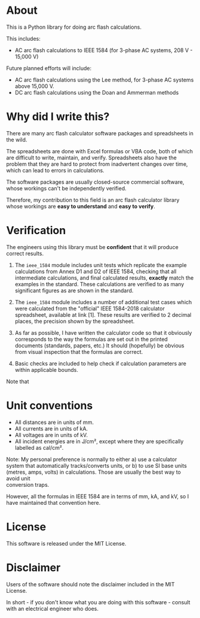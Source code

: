 # About

This is a Python library for doing arc flash calculations.

This includes:

* AC arc flash calculations to IEEE 1584 (for 3-phase AC systems, 208 V - 15,000 V)

Future planned efforts will include:

* AC arc flash calculations using the Lee method, for 3-phase AC systems above 15,000 V.
* DC arc flash calculations using the Doan and Ammerman methods

# Why did I write this?

There are many arc flash calculator software packages and spreadsheets in the wild.

The spreadsheets are done with Excel formulas or VBA code, both of which are difficult to write, maintain, and verify.
Spreadsheets also have the problem that they are hard to protect from inadvertent changes over time, which can lead to
errors in calculations.

The software packages are usually closed-source commercial software, whose workings can't be independently verified.

Therefore, my contribution to this field is an arc flash calculator library whose workings are **easy to understand**
and **easy to verify**.

# Verification

The engineers using this library must be **confident** that it will produce correct results.

1. The `ieee_1584` module includes unit tests which replicate the example calculations from Annex D1 and D2 of IEEE
   1584, checking that all intermediate calculations, and final calculated results, **exactly** match the examples in
   the standard. These calculations are verified to as many significant figures as are shown in the standard.

2. The `ieee_1584` module includes a number of additional test cases which were calculated from the "official" IEEE
   1584-2018 calculator spreadsheet, available at link [1]. These results are verified to 2 decimal places, the
   precision shown by the spreadsheet.

3. As far as possible, I have written the calculator code so that it obviously corresponds to the way the formulas are
   set out in the printed documents (standards, papers, etc.) It should (hopefully) be obvious from visual inspection
   that the formulas are correct.

4. Basic checks are included to help check if calculation parameters are within applicable bounds.

Note that

# Unit conventions

* All distances are in units of mm.
* All currents are in units of kA.
* All voltages are in units of kV.
* All incident energies are in J/cm², except where they are specifically labelled as cal/cm².

Note: My personal preference is normally to either a) use a calculator system that automatically tracks/converts units,
or b) to use SI base units (metres, amps, volts) in calculations. Those are usually the best way to avoid unit\
conversion traps.

However, all the formulas in IEEE 1584 are in terms of mm, kA, and kV, so I have maintained that convention here.

# License

This software is released under the MIT License.

# Disclaimer

Users of the software should note the disclaimer included in the MIT License.

In short - if you don't know what you are doing with this software - consult with an electrical engineer who does.